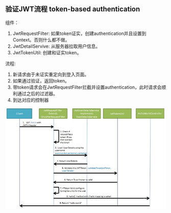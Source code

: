 ## 验证JWT流程 token-based authentication
组件：
1. JwtRequestFilter: 如果token证实，创建authentication并且设置到Context。否则什么都不做。
2. JwtDetailServive: 从服务器拉取用户信息。
3. JwtTokenUtil: 创建和证实token。

流程:
1. 新请求由于未证实重定向到登入页面。
2. 如果通过验证，返回token。
3. 带token请求会在JwtRequestFilter拦截并设置authentication，此时请求会顺利通过之后的过滤器。
4. 到达对应的控制器

![](https://github.com/jiaying2001/CocoaDessert/blob/main/doc/SpringSecurity/img/jwt-auth-flow.jpeg)
